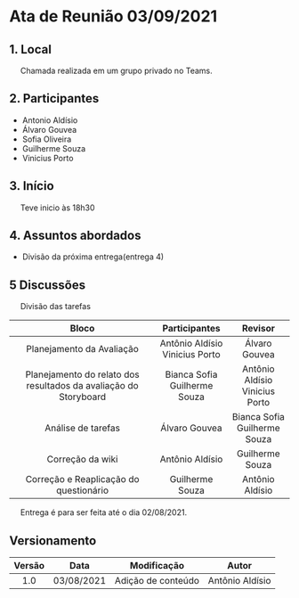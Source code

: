 # Ata de Reunião 03/09/2021

## 1. Local
<p style="text-indent: 20px; align = "justify">
Chamada realizada em um grupo privado no Teams.
</p>


## 2. Participantes
- Antonio Aldísio
- Álvaro  Gouvea 
- Sofia  Oliveira
- Guilherme  Souza
- Vinicius Porto


## 3. Início
<p style="text-indent: 20px; align = "justify">
Teve inicio às 18h30
</p>

## 4. Assuntos abordados

- Divisão da próxima entrega(entrega 4)


## 5 Discussões

<p style="text-indent: 20px; align = "justify">
Divisão das tarefas
</p>

<center>

| Bloco | Participantes| Revisor |
|:--:|:--:|:--:|
|Planejamento da Avaliação| Antônio Aldísio <br> Vinicius Porto | Álvaro  Gouvea|
|Planejamento do relato dos resultados da avaliação do Storyboard| Bianca Sofia <br> Guilherme Souza| Antônio Aldísio <br> Vinicius Porto|
|Análise de tarefas| Álvaro  Gouvea |  Bianca Sofia <br> Guilherme Souza|
| Correção da wiki| Antônio Aldísio| Guilherme Souza|
| Correção e Reaplicação do questionário | Guilherme Souza| Antônio Aldísio |



</center>


<p style="text-indent: 20px; align = "justify">
Entrega é para ser feita até o dia 02/08/2021.
</p>




## Versionamento
<center>

| Versão | Data | Modificação | Autor |
|:--:|:--:|:--:|:--:|
| 1.0  | 03/08/2021 | Adição de conteúdo | Antônio Aldísio |

</center>